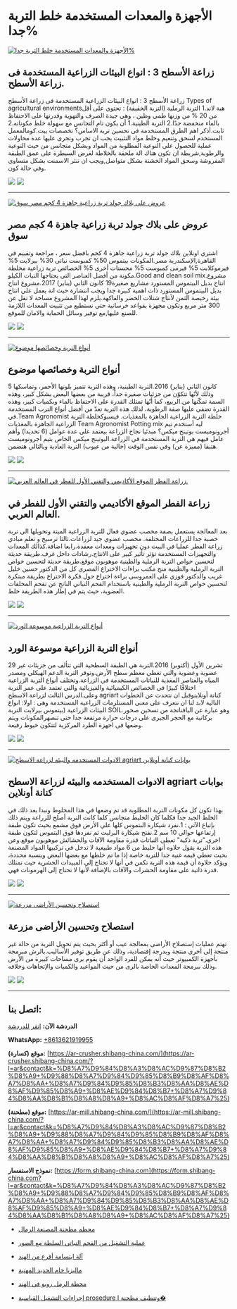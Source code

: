 # الأجهزة والمعدات المستخدمة خلط التربة جدا%

<a href="https://swt.shibang-china.com/?l=ar&img&k=%D8%A7%D9%84%D8%A3%D8%AC%D9%87%D8%B2%D8%A9+%D9%88%D8%A7%D9%84%D9%85%D8%B9%D8%AF%D8%A7%D8%AA+%D8%A7%D9%84%D9%85%D8%B3%D8%AA%D8%AE%D8%AF%D9%85%D8%A9+%D8%AE%D9%84%D8%B7+%D8%A7%D9%84%D8%AA%D8%B1%D8%A8%D8%A9+%D8%AC%D8%AF%D8%A7%25" target="_blank">![الأجهزة والمعدات المستخدمة خلط التربة جدا%](http://static.shibang-china.com/all-800x300/1083.jpg)</a>

## زراعة الأسطح 3 : انواع البيئات الزراعية المستخدمة فى زراعة الأسطح.
زراعة الأسطح 3 : انواع البيئات الزراعية المستخدمة فى زراعة الأسطح Types of agricultural environmentsهبة لاند.1 التربة الرملية (التربة الخفيفة) : تحتوي على أقل من 20 % من وزنها طمي وطين ، وهي جيدة الصرف والتهوية وقدرتها على الاحتفاظ بالماء منخفضة جدًا.2 التربة الطينية.1 أن يكون تام التجانس مع سهولة خلط مكوناته.2 ثابت.أذكر اهم الطرق المستخدمة فى تحسين تربة الاساس؟ تخصصات بيت.كومالمعمل المستخدم لسحق وتنعيم وخلط مواد التثبيت يجب ان تجرب وتجرى عليها عدة محاولات عملية للحصول على النوعية المطلوبة من المواد وبشكل متجانس من حيث النوعية والرطوبة,شريطة ان تكون هناك الة ملحقة بالخلاطة لغرض السيطرة على عمق الطبقة المفروشة وسحق المواد الخشنة بشكل متواصل,ويجب ان ننثر الاسمنت بشكل متساوي وفي حالة كون.


<a href="https://whatsapp.shibangsoft.com/WhatsApp.php" target="_blank" title="WhatsApp">![](http://static.shibang-china.com/icon/whatsapp.png)</a> <a href="https://swt.shibang-china.com/?l=ar&icon&k=%D8%A7%D9%84%D8%A3%D8%AC%D9%87%D8%B2%D8%A9+%D9%88%D8%A7%D9%84%D9%85%D8%B9%D8%AF%D8%A7%D8%AA+%D8%A7%D9%84%D9%85%D8%B3%D8%AA%D8%AE%D8%AF%D9%85%D8%A9+%D8%AE%D9%84%D8%B7+%D8%A7%D9%84%D8%AA%D8%B1%D8%A8%D8%A9+%D8%AC%D8%AF%D8%A7%25" target="_blank">![](http://static.shibang-china.com/icon/chat-ar.png)</a>

---

<a href="https://swt.shibang-china.com/?l=ar&img&k=%D8%A7%D9%84%D8%A3%D8%AC%D9%87%D8%B2%D8%A9+%D9%88%D8%A7%D9%84%D9%85%D8%B9%D8%AF%D8%A7%D8%AA+%D8%A7%D9%84%D9%85%D8%B3%D8%AA%D8%AE%D8%AF%D9%85%D8%A9+%D8%AE%D9%84%D8%B7+%D8%A7%D9%84%D8%AA%D8%B1%D8%A8%D8%A9+%D8%AC%D8%AF%D8%A7%25" target="_blank">![عروض على بلاك جولد تربة زراعية جاهزة 4 كجم مصر سوق](http://static.shibang-china.com/all-800x300/1336.jpg)</a>

## عروض على بلاك جولد تربة زراعية جاهزة 4 كجم مصر سوق
اشتري اونلاين بلاك جولد تربة زراعية جاهزة 4 كجم بافضل سعر ، مراجعة وتقييم في القاهرة,الإسكندرية مصر.المكونات بيتموس 50% كمبوست نباتى 30% بيرلايت 5% فيرموكلايت 5% فيرمى كمبوست 5% محسنات أخرى 5% الخصائص تربة زراعية مخلطة مكونة من أفضل العناصر التى يحتاجها النبات الكيلو.Good and clean soil mix.مشروع انتاج بديل البيتموس المستورد مشاريع صغيرة19 كانون الثاني (يناير) 2017.مشروع انتاج بديل البيتموس المستورد ذات اهمية كبيرة جدا ويجب انتشارة حيث انة يعمل علي انتاج بيئة رخيصة الثمن لأنتاج شتلات الخضر والفاكهة.يلزم لهذا المشروع مساحة لا تقل عن 300 متر مربع وتكون مجهزة بقواعد خرسانية حتي نستطيع من تثبيت المعدات اللازمة للصنع عليها,مع توفير وسائل الحماية والامان للموقع.


<a href="https://whatsapp.shibangsoft.com/WhatsApp.php" target="_blank" title="WhatsApp">![](http://static.shibang-china.com/icon/whatsapp.png)</a> <a href="https://swt.shibang-china.com/?l=ar&icon&k=%D8%A7%D9%84%D8%A3%D8%AC%D9%87%D8%B2%D8%A9+%D9%88%D8%A7%D9%84%D9%85%D8%B9%D8%AF%D8%A7%D8%AA+%D8%A7%D9%84%D9%85%D8%B3%D8%AA%D8%AE%D8%AF%D9%85%D8%A9+%D8%AE%D9%84%D8%B7+%D8%A7%D9%84%D8%AA%D8%B1%D8%A8%D8%A9+%D8%AC%D8%AF%D8%A7%25" target="_blank">![](http://static.shibang-china.com/icon/chat-ar.png)</a>

---

<a href="https://swt.shibang-china.com/?l=ar&img&k=%D8%A7%D9%84%D8%A3%D8%AC%D9%87%D8%B2%D8%A9+%D9%88%D8%A7%D9%84%D9%85%D8%B9%D8%AF%D8%A7%D8%AA+%D8%A7%D9%84%D9%85%D8%B3%D8%AA%D8%AE%D8%AF%D9%85%D8%A9+%D8%AE%D9%84%D8%B7+%D8%A7%D9%84%D8%AA%D8%B1%D8%A8%D8%A9+%D8%AC%D8%AF%D8%A7%25" target="_blank">![أنواع التربة وخصائصها موضوع](http://static.shibang-china.com/all-800x300/1109.jpg)</a>

## أنواع التربة وخصائصها موضوع
5 كانون الثاني (يناير) 2016.التربة الطينية، وهذه التربة تتميز بلونها الأحمر، وتماسكها وذلك لأنّها تتكوّن من جزئيات صغيرة جداً، قريبة من بعضها البعض بشكل كبير، وهذه السمة تمكّنها من.الربيع، كما أنّها تمتلك القدرة على الاحتفاظ بالماء وبكميات كبير، وهذه القدرة تضفي عليها صفة الرطوبة، لذلك هذه التربة تعدّ من أفضل أنواع الترب المستخدمة في.Team Agronomist خلطة التربة الزراعية الجاهزة بالمغذيات. فيسبوكخلطة التربة الزراعية الجاهزة بالمغذيات Team Agronomist Potting mix ليه أستخدم تيم أجرونوميست بوتينج ميكس؟ مبدئيا نجاح الزراعة بيعتمد على عدة عوامل (6 تحديدا) وأهم عامل فيهم هي التربة المستخدمة في الزراعة.البوتينج ميكس الخاص بتيم أجرونوميست هتبقا (مميزة عن) وفي نفس الوقت (خالية من عيوب) التربة العادية وبالتالي هتضمن.


<a href="https://whatsapp.shibangsoft.com/WhatsApp.php" target="_blank" title="WhatsApp">![](http://static.shibang-china.com/icon/whatsapp.png)</a> <a href="https://swt.shibang-china.com/?l=ar&icon&k=%D8%A7%D9%84%D8%A3%D8%AC%D9%87%D8%B2%D8%A9+%D9%88%D8%A7%D9%84%D9%85%D8%B9%D8%AF%D8%A7%D8%AA+%D8%A7%D9%84%D9%85%D8%B3%D8%AA%D8%AE%D8%AF%D9%85%D8%A9+%D8%AE%D9%84%D8%B7+%D8%A7%D9%84%D8%AA%D8%B1%D8%A8%D8%A9+%D8%AC%D8%AF%D8%A7%25" target="_blank">![](http://static.shibang-china.com/icon/chat-ar.png)</a>

---

<a href="https://swt.shibang-china.com/?l=ar&img&k=%D8%A7%D9%84%D8%A3%D8%AC%D9%87%D8%B2%D8%A9+%D9%88%D8%A7%D9%84%D9%85%D8%B9%D8%AF%D8%A7%D8%AA+%D8%A7%D9%84%D9%85%D8%B3%D8%AA%D8%AE%D8%AF%D9%85%D8%A9+%D8%AE%D9%84%D8%B7+%D8%A7%D9%84%D8%AA%D8%B1%D8%A8%D8%A9+%D8%AC%D8%AF%D8%A7%25" target="_blank">![زراعة الفطر الموقع الأكاديمي والتقني الأول للفطر في العالم العربي.](http://static.shibang-china.com/all-800x300/214.jpg)</a>

## زراعة الفطر الموقع الأكاديمي والتقني الأول للفطر في العالم العربي.
بعد المعالجة يستعمل بصفة مخصب عضوي فعال للتربة الزراعية الميتة وتحويلها الى تربة خصبة جدا للزراعات المختلفة. مخصب عضوي جيد لزراعات.ثالثا ترسيخ و تعلم مبادي زراعة الفطر عمليا في البيت دون تجهيزات ومعدات معقدة.رابعا اضافة.كذالك المعدات والتجهيزات المستخدمة تؤثر تأثير كبير على الانتاج.رشادات داخل غرف.طريقة حديثة لتحسين خواص التربة الرملية والطينية موهوبون موقع.طريقة حديثة لتحسين خواص التربة الرملية والطينية منح مكتب براءات الاختراع المصري كل من الدكتور حسين خليل غريب والدكتور فوزي على العمروسى براءة اختراع حول.فكرة الاختراع بطريقة مبتكرة لتحسين خواص التربة الرملية والطينية باستخدام الفحم النباتي الناتج عن تفحم المخلفات العضوية، حيث يتم في إطار هذه الطريقة خلط.


<a href="https://whatsapp.shibangsoft.com/WhatsApp.php" target="_blank" title="WhatsApp">![](http://static.shibang-china.com/icon/whatsapp.png)</a> <a href="https://swt.shibang-china.com/?l=ar&icon&k=%D8%A7%D9%84%D8%A3%D8%AC%D9%87%D8%B2%D8%A9+%D9%88%D8%A7%D9%84%D9%85%D8%B9%D8%AF%D8%A7%D8%AA+%D8%A7%D9%84%D9%85%D8%B3%D8%AA%D8%AE%D8%AF%D9%85%D8%A9+%D8%AE%D9%84%D8%B7+%D8%A7%D9%84%D8%AA%D8%B1%D8%A8%D8%A9+%D8%AC%D8%AF%D8%A7%25" target="_blank">![](http://static.shibang-china.com/icon/chat-ar.png)</a>

---

<a href="https://swt.shibang-china.com/?l=ar&img&k=%D8%A7%D9%84%D8%A3%D8%AC%D9%87%D8%B2%D8%A9+%D9%88%D8%A7%D9%84%D9%85%D8%B9%D8%AF%D8%A7%D8%AA+%D8%A7%D9%84%D9%85%D8%B3%D8%AA%D8%AE%D8%AF%D9%85%D8%A9+%D8%AE%D9%84%D8%B7+%D8%A7%D9%84%D8%AA%D8%B1%D8%A8%D8%A9+%D8%AC%D8%AF%D8%A7%25" target="_blank">![أنواع التربة الزراعية موسوعة الورد](http://static.shibang-china.com/all-800x300/600.jpg)</a>

## أنواع التربة الزراعية موسوعة الورد
29 تشرين الأول (أكتوبر) 2016.التربة هي الطبقة السطحية التي تتألف من جزيئات غير عضوية وعضوية والتي تغطي معظم سطح الأرض.وتوفر التربة الدعم الهيكلي ومصدر المياه والعناصر المغذية للنباتات المستخدمة في الزراعة.وتختلف أنواع التربة الزراعية اختلافًا كبيرًا في الخصائص الكيميائية والفيزيائية والتي تعتمد على عمر التربة وعلى.الدرس الثالث لزراعة الاسطح agriart كنانة أونلاينوقبل ان نتحدث عن الخطوات التالية لابد لنا ان نتعرف على معنى المستلزمات الزراعية المستخدمة وهى : اولا: انواع البيئات الزراعية (بيتموس بيرلايت التربة SOIL.وهو عبارة عن اليافناتجة من تسخين صخور بركانية مع الحجر الجيرى على درجات حرارة مرتفعة جدا حتى تنصهرالمكونات ويتم وضعها فى اجهزة الطرد المركزية لتتكون خيوط رفيعة.


<a href="https://whatsapp.shibangsoft.com/WhatsApp.php" target="_blank" title="WhatsApp">![](http://static.shibang-china.com/icon/whatsapp.png)</a> <a href="https://swt.shibang-china.com/?l=ar&icon&k=%D8%A7%D9%84%D8%A3%D8%AC%D9%87%D8%B2%D8%A9+%D9%88%D8%A7%D9%84%D9%85%D8%B9%D8%AF%D8%A7%D8%AA+%D8%A7%D9%84%D9%85%D8%B3%D8%AA%D8%AE%D8%AF%D9%85%D8%A9+%D8%AE%D9%84%D8%B7+%D8%A7%D9%84%D8%AA%D8%B1%D8%A8%D8%A9+%D8%AC%D8%AF%D8%A7%25" target="_blank">![](http://static.shibang-china.com/icon/chat-ar.png)</a>

---

<a href="https://swt.shibang-china.com/?l=ar&img&k=%D8%A7%D9%84%D8%A3%D8%AC%D9%87%D8%B2%D8%A9+%D9%88%D8%A7%D9%84%D9%85%D8%B9%D8%AF%D8%A7%D8%AA+%D8%A7%D9%84%D9%85%D8%B3%D8%AA%D8%AE%D8%AF%D9%85%D8%A9+%D8%AE%D9%84%D8%B7+%D8%A7%D9%84%D8%AA%D8%B1%D8%A8%D8%A9+%D8%AC%D8%AF%D8%A7%25" target="_blank">![الادوات المستخدمه والبيئه لزراعة الاسطح agriart بوابات كنانة أونلاين](http://static.shibang-china.com/all-800x300/1194.jpg)</a>

## الادوات المستخدمه والبيئه لزراعة الاسطح agriart بوابات كنانة أونلاين
بهذا تكون كل مكونات التربة المطلوبة قد تم وضعها في هذا المخلوط ونبدا بعد ذلك في الخلط الجيد جدا فكلما كان الخليط متجانس كلما كانت التربة أصلح للزراعة ويتم ذلك بإتباع الآتي : 1.نفرد شيكارة البتموس كلها علي الأرض فوق مشمع بحيث تكون طبقة إرتفاعها حوالي 10 سم 2.نفتح شيكارة البرليت ثم نفردها فوق البتموس لتكون طبقة اخري.&quot;تربة ذكية&quot; تعطي النباتات قدرة مقاومة الآفات والحشائش موهوبون موقع.وعن هذه التربة يقول حلاوه أنها خليط من 6 مواد طبيعية لا تدخل في تركيبها المواد المصنعة بحيث تعطي قيمه غنية جدا للتربة خاصة إذا ما تم خلطها مع بعضها البعض وبنسبة محددة، ويؤكد حلاوة أن قيمة هذه التربة تكمن في أنها لا تحتاج إلى المبيدات الحشرية حيث تمتلك قدرة ذاتية على مقاومة الحشرات والآفات بالإضافة لأنها لا تحتاج إلى الهرمونات فهي.


<a href="https://whatsapp.shibangsoft.com/WhatsApp.php" target="_blank" title="WhatsApp">![](http://static.shibang-china.com/icon/whatsapp.png)</a> <a href="https://swt.shibang-china.com/?l=ar&icon&k=%D8%A7%D9%84%D8%A3%D8%AC%D9%87%D8%B2%D8%A9+%D9%88%D8%A7%D9%84%D9%85%D8%B9%D8%AF%D8%A7%D8%AA+%D8%A7%D9%84%D9%85%D8%B3%D8%AA%D8%AE%D8%AF%D9%85%D8%A9+%D8%AE%D9%84%D8%B7+%D8%A7%D9%84%D8%AA%D8%B1%D8%A8%D8%A9+%D8%AC%D8%AF%D8%A7%25" target="_blank">![](http://static.shibang-china.com/icon/chat-ar.png)</a>

---

<a href="https://swt.shibang-china.com/?l=ar&img&k=%D8%A7%D9%84%D8%A3%D8%AC%D9%87%D8%B2%D8%A9+%D9%88%D8%A7%D9%84%D9%85%D8%B9%D8%AF%D8%A7%D8%AA+%D8%A7%D9%84%D9%85%D8%B3%D8%AA%D8%AE%D8%AF%D9%85%D8%A9+%D8%AE%D9%84%D8%B7+%D8%A7%D9%84%D8%AA%D8%B1%D8%A8%D8%A9+%D8%AC%D8%AF%D8%A7%25" target="_blank">![استصلاح وتحسين الأراضى مزرعة](http://static.shibang-china.com/all-800x300/822.jpg)</a>

## استصلاح وتحسين الأراضى مزرعة
تهتم عمليات إستصلاح الأراضى بمعالجة عيب أو أكثر بحيث يتم تحويل التربة من حالة غير منتجة إلى أخرى منتجة وبدرجة إقتصادية، وذلك عن طريق توفير الأساليب.بالرش مبرمجة بأجهزة الكمبيوتر حيث أنه يمكن للفرد الواحد أن يقوم برى مساحات كبيرة من الأرض وذلك ببرمجة المعدات الخاصة بالرى من حيث المواعيد والكميات والإتجاهات وخلافه.

<a href="https://whatsapp.shibangsoft.com/WhatsApp.php" target="_blank" title="WhatsApp">![](http://static.shibang-china.com/icon/whatsapp.png)</a> <a href="https://swt.shibang-china.com/?l=ar&icon&k=%D8%A7%D9%84%D8%A3%D8%AC%D9%87%D8%B2%D8%A9+%D9%88%D8%A7%D9%84%D9%85%D8%B9%D8%AF%D8%A7%D8%AA+%D8%A7%D9%84%D9%85%D8%B3%D8%AA%D8%AE%D8%AF%D9%85%D8%A9+%D8%AE%D9%84%D8%B7+%D8%A7%D9%84%D8%AA%D8%B1%D8%A8%D8%A9+%D8%AC%D8%AF%D8%A7%25" target="_blank">![](http://static.shibang-china.com/icon/chat-ar.png)</a>

---
## اتصل بنا:

**الدردشة الآن:** [انقر للدردشة](https://swt.shibang-china.com?l=ar&contact&k=%D8%A7%D9%84%D8%A3%D8%AC%D9%87%D8%B2%D8%A9+%D9%88%D8%A7%D9%84%D9%85%D8%B9%D8%AF%D8%A7%D8%AA+%D8%A7%D9%84%D9%85%D8%B3%D8%AA%D8%AE%D8%AF%D9%85%D8%A9+%D8%AE%D9%84%D8%B7+%D8%A7%D9%84%D8%AA%D8%B1%D8%A8%D8%A9+%D8%AC%D8%AF%D8%A7%25)

**WhatsApp:**  [+8613621919955](https://whatsapp.shibangsoft.com/WhatsApp.php)

**موقع (كسارة):** [https://ar-crusher.shibang-china.com/](https://ar-crusher.shibang-china.com/?l=ar&contact&k=%D8%A7%D9%84%D8%A3%D8%AC%D9%87%D8%B2%D8%A9+%D9%88%D8%A7%D9%84%D9%85%D8%B9%D8%AF%D8%A7%D8%AA+%D8%A7%D9%84%D9%85%D8%B3%D8%AA%D8%AE%D8%AF%D9%85%D8%A9+%D8%AE%D9%84%D8%B7+%D8%A7%D9%84%D8%AA%D8%B1%D8%A8%D8%A9+%D8%AC%D8%AF%D8%A7%25)

**موقع (مطحنة):** [https://ar-mill.shibang-china.com/](https://ar-mill.shibang-china.com/?l=ar&contact&k=%D8%A7%D9%84%D8%A3%D8%AC%D9%87%D8%B2%D8%A9+%D9%88%D8%A7%D9%84%D9%85%D8%B9%D8%AF%D8%A7%D8%AA+%D8%A7%D9%84%D9%85%D8%B3%D8%AA%D8%AE%D8%AF%D9%85%D8%A9+%D8%AE%D9%84%D8%B7+%D8%A7%D9%84%D8%AA%D8%B1%D8%A8%D8%A9+%D8%AC%D8%AF%D8%A7%25)

**نموذج الاستفسار:** [https://form.shibang-china.com](https://form.shibang-china.com?l=ar&contact&k=%D8%A7%D9%84%D8%A3%D8%AC%D9%87%D8%B2%D8%A9+%D9%88%D8%A7%D9%84%D9%85%D8%B9%D8%AF%D8%A7%D8%AA+%D8%A7%D9%84%D9%85%D8%B3%D8%AA%D8%AE%D8%AF%D9%85%D8%A9+%D8%AE%D9%84%D8%B7+%D8%A7%D9%84%D8%AA%D8%B1%D8%A8%D8%A9+%D8%AC%D8%AF%D8%A7%25)

* [محطم مطحنة المصنعة الرمال](../29/%D9%85%D8%AD%D8%B7%D9%85%20%D9%85%D8%B7%D8%AD%D9%86%D8%A9%20%D8%A7%D9%84%D9%85%D8%B5%D9%86%D8%B9%D8%A9%20%D8%A7%D9%84%D8%B1%D9%85%D8%A7%D9%84.md)

* [عملية التشغيل من الفحم النباتي السلطة مع الصور](../30/%D8%B9%D9%85%D9%84%D9%8A%D8%A9%20%D8%A7%D9%84%D8%AA%D8%B4%D8%BA%D9%8A%D9%84%20%D9%85%D9%86%20%D8%A7%D9%84%D9%81%D8%AD%D9%85%20%D8%A7%D9%84%D9%86%D8%A8%D8%A7%D8%AA%D9%8A%20%D8%A7%D9%84%D8%B3%D9%84%D8%B7%D8%A9%20%D9%85%D8%B9%20%D8%A7%D9%84%D8%B5%D9%88%D8%B1.md)

* [آلة ابتسامة أقرع من الهند](../28/%D8%A2%D9%84%D8%A9%20%D8%A7%D8%A8%D8%AA%D8%B3%D8%A7%D9%85%D8%A9%20%D8%A3%D9%82%D8%B1%D8%B9%20%D9%85%D9%86%20%D8%A7%D9%84%D9%87%D9%86%D8%AF.md)

* [ماليزيا خام الحديد المهنية](../29/%D9%85%D8%A7%D9%84%D9%8A%D8%B2%D9%8A%D8%A7%20%D8%AE%D8%A7%D9%85%20%D8%A7%D9%84%D8%AD%D8%AF%D9%8A%D8%AF%20%D8%A7%D9%84%D9%85%D9%87%D9%86%D9%8A%D8%A9.md)

* [محطة الرمل روبو في الهند](../27/%D9%85%D8%AD%D8%B7%D8%A9%20%D8%A7%D9%84%D8%B1%D9%85%D9%84%20%D8%B1%D9%88%D8%A8%D9%88%20%D9%81%D9%8A%20%D8%A7%D9%84%D9%87%D9%86%D8%AF.md)

* [إجراءات التشغيل القياسية prosedure وتنظيف مطحنة ا�](../26/%D8%A5%D8%AC%D8%B1%D8%A7%D8%A1%D8%A7%D8%AA%20%D8%A7%D9%84%D8%AA%D8%B4%D8%BA%D9%8A%D9%84%20%D8%A7%D9%84%D9%82%D9%8A%D8%A7%D8%B3%D9%8A%D8%A9%20prosedure%20%D9%88%D8%AA%D9%86%D8%B8%D9%8A%D9%81%20%D9%85%D8%B7%D8%AD%D9%86%D8%A9%20%D8%A7%EF%BF%BD.md)